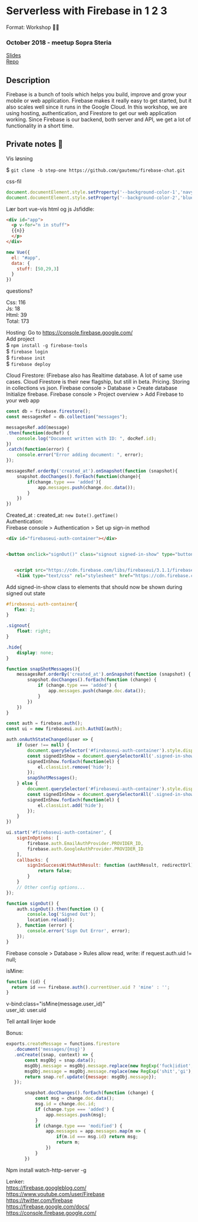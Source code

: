 # Serverless with Firebase in 1 2 3
Format: Workshop 👨‍💻

### October 2018 - meetup Sopra Steria
[Slides](https://docs.google.com/presentation/d/1YdDizJtnCH8p6TguUl1jjIIrBd3qqM2Bxs_xUVpnpj4/edit?usp=sharing)  
[Repo](https://github.com/gautemo/firebase-chat)

## Description
Firebase is a bunch of tools which helps you build, improve and grow your mobile or web application. Firebase makes it really easy to get started, but it also scales well since it runs in the Google Cloud. In this workshop, we are using hosting, authentication, and Firestore to get our web application working. Since Firebase is our backend, both server and API, we get a lot of functionality in a short time.

## Private notes 🤫
Vis løsning

$ `git clone -b step-one https://github.com/gautemo/firebase-chat.git`

css-fil
```js
document.documentElement.style.setProperty('--background-color-1','navy')
document.documentElement.style.setProperty('--background-color-2','blue')
```

Lær bort vue-vis html og js
Jsfiddle:
```html
<div id="app">
  <p v-for="n in stuff">
  {{n}}
  </p>
</div>
```
```js
new Vue({
  el: "#app",
  data: {
    stuff: [50,29,3]
  }
})
```
questions?

Css: 116  
Js: 18  
Html: 39  
Total: 173


Hosting:
Go to https://console.firebase.google.com/  
Add project  
$ `npm install -g firebase-tools`  
$ `firebase login`  
$ `firebase init`  
$ `firebase deploy`  

Cloud Firestore:
(Firebase also has Realtime database. A lot of same use cases. Cloud Firestore is their new flagship, but still in beta. Pricing. Storing in collections vs json.
Firebase console > Database > Create database
Initialize firebase. Firebase console > Project overview > Add Firebase to your web app

```js
const db = firebase.firestore();
const messagesRef = db.collection("messages");
```


```js
messagesRef.add(message)
.then(function(docRef) {
    console.log("Document written with ID: ", docRef.id);
})
.catch(function(error) {
    console.error("Error adding document: ", error);
});
```


```js
messagesRef.orderBy('created_at').onSnapshot(function (snapshot){
    snapshot.docChanges().forEach(function(change){
        if(change.type === 'added'){
            app.messages.push(change.doc.data());
        }
    })
})
```
Created_at : created_at: `new Date().getTime()`  
Authentication:  
Firebase console > Authentication > Set up sign-in method
```html
<div id="firebaseui-auth-container"></div>


<button onclick="signOut()" class="signout signed-in-show" type="button">Sign out</button>


   <script src="https://cdn.firebase.com/libs/firebaseui/3.1.1/firebaseui.js"></script>
    <link type="text/css" rel="stylesheet" href="https://cdn.firebase.com/libs/firebaseui/3.1.1/firebaseui.css" />
```

Add signed-in-show class to elements that should now be shown during signed out state
```css
#firebaseui-auth-container{
   flex: 2;
}

.signout{
    float: right;
}

.hide{
    display: none;
}
```

```js
function snapShotMessages(){
    messagesRef.orderBy('created_at').onSnapshot(function (snapshot) {
        snapshot.docChanges().forEach(function (change) {
            if (change.type === 'added') {
                app.messages.push(change.doc.data());
            }
        })
    })
}

const auth = firebase.auth();
const ui = new firebaseui.auth.AuthUI(auth);

auth.onAuthStateChanged(user => {
    if (user !== null) {
        document.querySelector('#firebaseui-auth-container').style.display = 'none';
        const signedInShow = document.querySelectorAll('.signed-in-show');
        signedInShow.forEach(function(el) {
            el.classList.remove('hide');
        });
        snapShotMessages();
    } else {
        document.querySelector('#firebaseui-auth-container').style.display = 'block';
        const signedInShow = document.querySelectorAll('.signed-in-show');
        signedInShow.forEach(function(el) {
            el.classList.add('hide');
        });
    }
})

ui.start('#firebaseui-auth-container', {
    signInOptions: [
        firebase.auth.EmailAuthProvider.PROVIDER_ID,
        firebase.auth.GoogleAuthProvider.PROVIDER_ID
    ],
    callbacks: {
        signInSuccessWithAuthResult: function (authResult, redirectUrl) {
            return false;
        }
    }
    // Other config options...
});

function signOut() {
    auth.signOut().then(function () {
        console.log('Signed Out');
        location.reload();
    }, function (error) {
        console.error('Sign Out Error', error);
    });
}
```

Firebase console > Database > Rules allow read, write: if request.auth.uid != null;

isMine: 
```js
function (id) {
  return id === firebase.auth().currentUser.uid ? 'mine' : '';
}
```

v-bind:class="isMine(message.user_id)"  
user_id: user.uid

Tell antall linjer kode

Bonus:
```js
exports.createMessage = functions.firestore
   .document('messages/{msg}')
   .onCreate((snap, context) => {
       const msgObj = snap.data();
       msgObj.message = msgObj.message.replace(new RegExp('fuck|idiot','gi'), '🤬');
       msgObj.message = msgObj.message.replace(new RegExp('shit','gi'), '💩');
       return snap.ref.update({message: msgObj.message});
   });
```

```js
       snapshot.docChanges().forEach(function (change) {
           const msg = change.doc.data();
           msg.id = change.doc.id;
           if (change.type === 'added') {
               app.messages.push(msg);
           }
           if (change.type === 'modified') {
               app.messages = app.messages.map(m => {
                   if(m.id === msg.id) return msg;
                   return m;
               })
           }
       })
```

Npm install watch-http-server -g

Lenker:  
https://firebase.googleblog.com/   
https://www.youtube.com/user/Firebase  
https://twitter.com/firebase  
https://firebase.google.com/docs/  
https://console.firebase.google.com/ 

